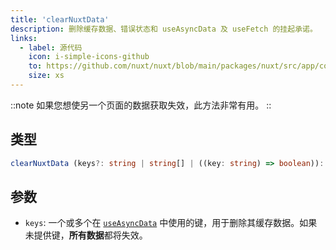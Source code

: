 ```yaml
---
title: 'clearNuxtData'
description: 删除缓存数据、错误状态和 useAsyncData 及 useFetch 的挂起承诺。
links:
  - label: 源代码
    icon: i-simple-icons-github
    to: https://github.com/nuxt/nuxt/blob/main/packages/nuxt/src/app/composables/asyncData.ts
    size: xs
---
```


::note
如果您想使另一个页面的数据获取失效，此方法非常有用。
::

## 类型

```ts
clearNuxtData (keys?: string | string[] | ((key: string) => boolean)): void
```

## 参数

* `keys`: 一个或多个在 [`useAsyncData`](/docs/api/composables/use-async-data) 中使用的键，用于删除其缓存数据。如果未提供键，**所有数据**都将失效。